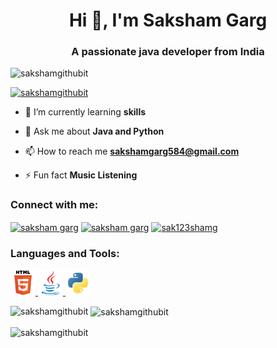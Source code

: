 <h1 align="center">Hi 👋, I'm Saksham Garg</h1>
<h3 align="center">A passionate java developer from India</h3>

<p align="left"> <img src="https://komarev.com/ghpvc/?username=sakshamgithubit&label=Profile%20views&color=0e75b6&style=flat" alt="sakshamgithubit" /> </p>

<p align="left"> <a href="https://github.com/ryo-ma/github-profile-trophy"><img src="https://github-profile-trophy.vercel.app/?username=sakshamgithubit" alt="sakshamgithubit" /></a> </p>

- 🌱 I’m currently learning **skills**

- 💬 Ask me about **Java and Python**

- 📫 How to reach me **sakshamgarg584@gmail.com**

- ⚡ Fun fact **Music Listening**

<h3 align="left">Connect with me:</h3>
<p align="left">
<a href="https://linkedin.com/in/saksham garg" target="blank"><img align="center" src="https://raw.githubusercontent.com/rahuldkjain/github-profile-readme-generator/master/src/images/icons/Social/linked-in-alt.svg" alt="saksham garg" height="30" width="40" /></a>
<a href="https://www.hackerrank.com/saksham garg" target="blank"><img align="center" src="https://raw.githubusercontent.com/rahuldkjain/github-profile-readme-generator/master/src/images/icons/Social/hackerrank.svg" alt="saksham garg" height="30" width="40" /></a>
<a href="https://www.leetcode.com/sak123shamg" target="blank"><img align="center" src="https://raw.githubusercontent.com/rahuldkjain/github-profile-readme-generator/master/src/images/icons/Social/leet-code.svg" alt="sak123shamg" height="30" width="40" /></a>
</p>

<h3 align="left">Languages and Tools:</h3>
<p align="left"> <a href="https://www.w3.org/html/" target="_blank" rel="noreferrer"> <img src="https://raw.githubusercontent.com/devicons/devicon/master/icons/html5/html5-original-wordmark.svg" alt="html5" width="40" height="40"/> </a> <a href="https://www.java.com" target="_blank" rel="noreferrer"> <img src="https://raw.githubusercontent.com/devicons/devicon/master/icons/java/java-original.svg" alt="java" width="40" height="40"/> </a> <a href="https://www.python.org" target="_blank" rel="noreferrer"> <img src="https://raw.githubusercontent.com/devicons/devicon/master/icons/python/python-original.svg" alt="python" width="40" height="40"/> </a> </p>

<p><img align="left" src="https://github-readme-stats.vercel.app/api/top-langs?username=sakshamgithubit&show_icons=true&locale=en&layout=compact" alt="sakshamgithubit" /></p>

<p>&nbsp;<img align="center" src="https://github-readme-stats.vercel.app/api?username=sakshamgithubit&show_icons=true&locale=en" alt="sakshamgithubit" /></p>

<p><img align="center" src="https://github-readme-streak-stats.herokuapp.com/?user=sakshamgithubit&" alt="sakshamgithubit" /></p>
